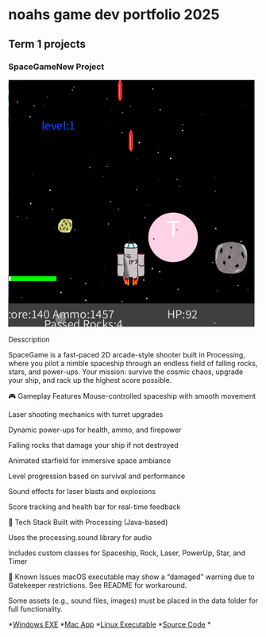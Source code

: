 # noahs  game dev portfolio 2025

## Term 1 projects

### SpaceGameNew Project

![SpaceGameNew](https://github.com/9643339-sudo/Noah-Norton/blob/main/images/spacegame.png?raw=true)

Desscription

SpaceGame is a fast-paced 2D arcade-style shooter built in Processing, where you pilot a nimble spaceship through an endless field of falling rocks, stars, and power-ups. Your mission: survive the cosmic chaos, upgrade your ship, and rack up the highest score possible.

🎮 Gameplay Features
Mouse-controlled spaceship with smooth movement

Laser shooting mechanics with turret upgrades

Dynamic power-ups for health, ammo, and firepower

Falling rocks that damage your ship if not destroyed

Animated starfield for immersive space ambiance

Level progression based on survival and performance

Sound effects for laser blasts and explosions

Score tracking and health bar for real-time feedback

🧪 Tech Stack
Built with Processing (Java-based)

Uses the processing.sound library for audio

Includes custom classes for Spaceship, Rock, Laser, PowerUp, Star, and Timer

🚨 Known Issues
macOS executable may show a “damaged” warning due to Gatekeeper restrictions. See README for workaround.

Some assets (e.g., sound files, images) must be placed in the data folder for full functionality.

*[Windows EXE](https://github.com/9643339-sudo/Noah-Norton/blob/main/src/SpaceGameNew/windows-amd64.zip)
*[Mac App](https://github.com/9643339-sudo/Noah-Norton/blob/main/src/SpaceGameNew/macos-aarch64%202.zip)
*[Linux Executable]()
*[Source Code](https://github.com/9643339-sudo/Noah-Norton/tree/main/src/SpaceGameNew)
*[]()
